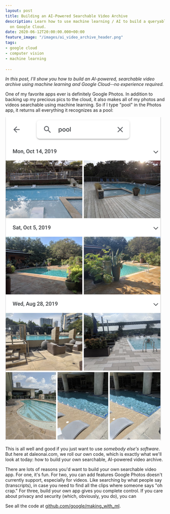 ```yaml
---
layout: post
title: Building an AI-Powered Searchable Video Archive
description: Learn how to use machine learning / AI to build a queryable video archive
  on Google Cloud.
date: 2020-06-12T20:00:00.000+00:00
feature_image: "/images/ai_video_archive_header.png"
tags:
- google cloud
- computer vision
- machine learning

---
```

_In this post, I'll show you how to build an AI-powered, searchable video archive using machine learning and Google Cloud--no experience required._

One of my favorite apps ever is definitely Google Photos. In addition to backing up my precious pics to the cloud, it also makes all of my photos and videos searchable using machine learning. So if I type "pool" in the Photos app, it returns all everything it recognizes as a pool:

![The Google Photo App showing results for the query "pool".](/images/screen-shot-2020-06-03-at-11-53-29-am.png "Google Photos Pool Search")

This is all well and good if you just want to use _somebody else's software_. But here at daleonai.com, we roll our own code, which is exactly what we'll look at today: how to build your own searchable, AI-powered video archive. 

There are lots of reasons you'd want to build your own searchable video app. For one, it's fun. For two, you can add features Google Photos doesn't currently support, especially for videos. Like searching by what people say (transcripts), in case you need to find all the  clips where someone says "oh crap." For three, build your own app gives you complete control. If you care about privacy and security (which, obviously, you do), you can 

See all the code at [github.com/google/making_with_ml](github.com/google/making_with_ml.com).